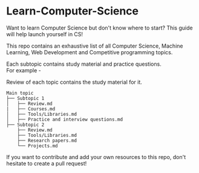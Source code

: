 # Learn-Computer-Science
Want to learn Computer Science but don't know where to start? This guide will help launch yourself in CS!

This repo contains an exhaustive list of all Computer Science, Machine Learning, Web Development and Competitive programming topics.

Each subtopic contains study material and practice questions.<br>
For example - 

Review of each topic contains the study material for it.

```
Main topic
├── Subtopic 1
│   ├── Review.md
|   ├── Courses.md
│   ├── Tools/Libraries.md
│   ├── Practice and interview questions.md 
├── Subtopic 2
    ├── Review.md
    ├── Tools/Libraries.md
    ├── Research papers.md
    └── Projects.md
```

If you want to contribute and add your own resources to this repo, don't hesitate to create a pull request!
